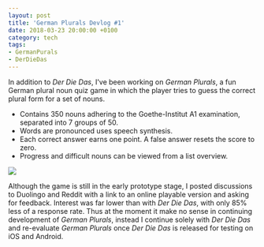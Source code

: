 ```yaml
---
layout: post
title: 'German Plurals Devlog #1'
date: 2018-03-23 20:00:00 +0100
category: tech
tags:
- GermanPurals
- DerDieDas
---
```


In addition to *Der Die Das*, I've been working on *German Plurals*, a fun German plural noun quiz game in which the player tries to guess the correct plural form for a set of nouns.

- Contains 350 nouns adhering to the Goethe-Institut A1 examination, separated into 7 groups of 50.
- Words are pronounced uses speech synthesis.
- Each correct answer earns one point. A false answer resets the score to zero.
- Progress and difficult nouns can be viewed from a list overview.

![]({{site.baseurl}}/assets/images/posts/2018/18-03-23/01.gif)

Although the game is still in the early prototype stage, I posted discussions to Duolingo and Reddit with a link to an online playable version and asking for feedback. Interest was far lower than with *Der Die Das*, with only 85% less of a response rate. Thus at the moment it make no sense in continuing development of *German Plurals*, instead I continue solely with *Der Die Das* and re-evaluate *German Plurals* once *Der Die Das* is released for testing on iOS and Android.
